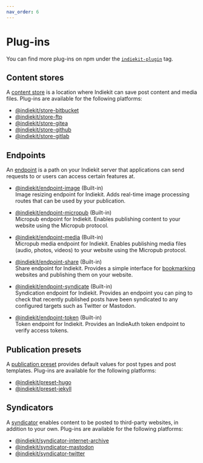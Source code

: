 ```yaml
---
nav_order: 6
---
```


# Plug-ins

You can find more plug-ins on npm under the [`indiekit-plugin`](https://www.npmjs.com/search?q=keywords%3Aindiekit-plugin) tag.

## Content stores

A [content store](../concepts#content-store) is a location where Indiekit can save post content and media files. Plug-ins are available for the following platforms:

- [@indiekit/store-bitbucket](https://npmjs.org/package/@indiekit/store-bitbucket)
- [@indiekit/store-ftp](https://npmjs.org/package/@indiekit/store-ftp)
- [@indiekit/store-gitea](https://npmjs.org/package/@indiekit/store-gitea)
- [@indiekit/store-github](https://npmjs.org/package/@indiekit/store-github)
- [@indiekit/store-gitlab](https://npmjs.org/package/@indiekit/store-gitlab)

## Endpoints

An [endpoint](../concepts#endpoint) is a path on your Indiekit server that applications can send requests to or users can access certain features at.

- [@indiekit/endpoint-image](https://npmjs.org/package/@indiekit/endpoint-image) (Built-in)  
  Image resizing endpoint for Indiekit. Adds real-time image processing routes that can be used by your publication.

- [@indiekit/endpoint-micropub](https://npmjs.org/package/@indiekit/endpoint-micropub) (Built-in)  
  Micropub endpoint for Indiekit. Enables publishing content to your website using the Micropub protocol.

- [@indiekit/endpoint-media](https://npmjs.org/package/@indiekit/endpoint-media) (Built-in)  
  Micropub media endpoint for Indiekit. Enables publishing media files (audio, photos, videos) to your website using the Micropub protocol.

- [@indiekit/endpoint-share](https://npmjs.org/package/@indiekit/endpoint-share) (Built-in)  
  Share endpoint for Indiekit. Provides a simple interface for [bookmarking](https://indieweb.org/bookmark) websites and publishing them on your website.

- [@indiekit/endpoint-syndicate](https://npmjs.org/package/@indiekit/endpoint-syndicate) (Built-in)  
  Syndication endpoint for Indiekit. Provides an endpoint you can ping to check that recently published posts have been syndicated to any configured targets such as Twitter or Mastodon.

- [@indiekit/endpoint-token](https://npmjs.org/package/@indiekit/endpoint-token) (Built-in)  
  Token endpoint for Indiekit. Provides an IndieAuth token endpoint to verify access tokens.

## Publication presets

A [publication preset](../concepts#publication-preset) provides default values for post types and post templates. Plug-ins are available for the following platforms:

- [@indiekit/preset-hugo](https://npmjs.org/package/@indiekit/preset-hugo)
- [@indiekit/preset-jekyll](https://npmjs.org/package/@indiekit/preset-jekyll)

## Syndicators

A [syndicator](../concepts#syndicator) enables content to be posted to third-party websites, in addition to your own. Plug-ins are available for the following platforms:

- [@indiekit/syndicator-internet-archive](https://npmjs.org/package/@indiekit/syndicator-internet-archive)
- [@indiekit/syndicator-mastodon](https://npmjs.org/package/@indiekit/syndicator-mastodon)
- [@indiekit/syndicator-twitter](https://npmjs.org/package/@indiekit/syndicator-twitter)
